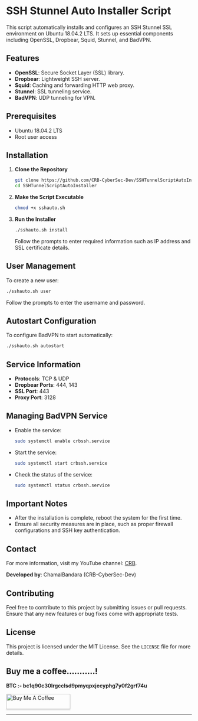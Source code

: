 # SSH Stunnel Auto Installer Script

This script automatically installs and configures an SSH Stunnel SSL environment on Ubuntu 18.04.2 LTS. It sets up essential components including OpenSSL, Dropbear, Squid, Stunnel, and BadVPN.

## Features

- **OpenSSL**: Secure Socket Layer (SSL) library.
- **Dropbear**: Lightweight SSH server.
- **Squid**: Caching and forwarding HTTP web proxy.
- **Stunnel**: SSL tunneling service.
- **BadVPN**: UDP tunneling for VPN.

## Prerequisites

- Ubuntu 18.04.2 LTS
- Root user access

## Installation

1. **Clone the Repository**

   ```sh
   git clone https://github.com/CRB-CyberSec-Dev/SSHTunnelScriptAutoInstaller.git
   cd SSHTunnelScriptAutoInstaller
   ```

2. **Make the Script Executable**

   ```sh
   chmod +x sshauto.sh
   ```

3. **Run the Installer**

   ```sh
   ./sshauto.sh install
   ```

   Follow the prompts to enter required information such as IP address and SSL certificate details.

## User Management

To create a new user:

```sh
./sshauto.sh user
```

Follow the prompts to enter the username and password.

## Autostart Configuration

To configure BadVPN to start automatically:

```sh
./sshauto.sh autostart
```

## Service Information

- **Protocols**: TCP & UDP
- **Dropbear Ports**: 444, 143
- **SSL Port**: 443
- **Proxy Port**: 3128

## Managing BadVPN Service

- Enable the service:

  ```sh
  sudo systemctl enable crbssh.service
  ```

- Start the service:

  ```sh
  sudo systemctl start crbssh.service
  ```

- Check the status of the service:

  ```sh
  sudo systemctl status crbssh.service
  ```

## Important Notes

- After the installation is complete, reboot the system for the first time.
- Ensure all security measures are in place, such as proper firewall configurations and SSH key authentication.

## Contact

For more information, visit my YouTube channel: [CRB](http://www.youtube.com/@crbchamalbandara).


**Developed by**: ChamalBandara (CRB-CyberSec-Dev)

## Contributing

Feel free to contribute to this project by submitting issues or pull requests. Ensure that any new features or bug fixes come with appropriate tests.

## License

This project is licensed under the MIT License. See the `LICENSE` file for more details.

## Buy me a coffee...........!

**BTC :- bc1q90c30lrgcclsd9pmyqpxjecyphg7y0f2grf74u**

<a href="#" target="_blank"><img src="https://www.buymeacoffee.com/assets/img/custom_images/orange_img.png" alt="Buy Me A Coffee" style="height: 41px !important;width: 174px !important;box-shadow: 0px 3px 2px 0px rgba(190, 190, 190, 0.5) !important;-webkit-box-shadow: 0px 3px 2px 0px rgba(190, 190, 190, 0.5) !important;" ></a>

---
